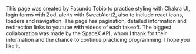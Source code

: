 This page was created by Facundo Tobio to practice styling with Chakra UI, login forms with Zod, alerts with SweetAlert2, also to include react icons, loaders and navigation.
The page has pagination, detailed information and redirection links to youtube with videos of each takeoff.
The biggest collaboration was made by the SpaceX API, whom I thank for their information and the chance to continue practicing programming. I hope you like it.